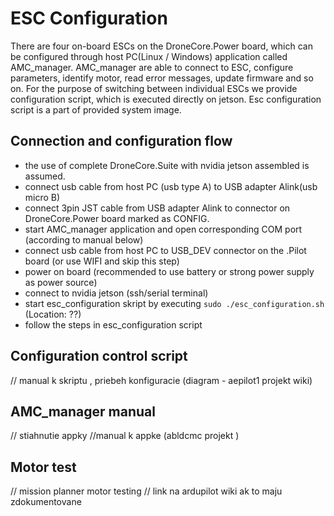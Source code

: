 # ESC Configuration
There are four on-board ESCs on the DroneCore.Power board, which can be configured through host PC(Linux / Windows) application called AMC_manager. AMC_manager are able to connect to ESC, configure parameters, identify motor, read error messages, update firmware and so on. For the purpose of switching between individual ESCs we provide configuration script, which is executed directly on jetson. Esc configuration script is a part of provided system image. 


## Connection and configuration flow
  - the use of complete DroneCore.Suite with nvidia jetson assembled is assumed.
  - connect usb cable from host PC (usb type A) to USB adapter Alink(usb micro B)
  - connect 3pin JST cable from USB adapter Alink to connector on DroneCore.Power board marked as CONFIG.
  - start AMC_manager application and open corresponding COM port (according to manual below)
  - connect usb cable from host PC to USB_DEV connector on the .Pilot board (or use WIFI and skip this step)
  - power on board (recommended to use battery or strong power supply as power source)
  - connect to nvidia jetson (ssh/serial terminal)
  - start esc_configuration skript by executing `sudo ./esc_configuration.sh` (Location: ??)
  - follow the steps in esc_configuration script



## Configuration control script 
// manual k skriptu , priebeh konfiguracie (diagram - aepilot1 projekt wiki) 

## AMC_manager manual 
// stiahnutie appky 
//manual k appke (abldcmc projekt )

## Motor test 
// mission planner motor testing
// link na ardupilot wiki ak to maju zdokumentovane